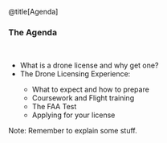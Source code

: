 @title[Agenda]

### The Agenda

<br>

<ul>
<li class="fragment">What is a drone license and why get one?</li>
<li class="fragment">The Drone Licensing Experience:</li>
  <ul>
    <li class="fragment">What to expect and how to prepare</li>
    <li class="fragment">Coursework and Flight training</li>
    <li class="fragment">The FAA Test</li>
    <li class="fragment">Applying for your license</li>
  </ul>

</ul>

Note:
Remember to explain some stuff.
